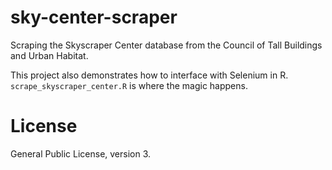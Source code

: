 # sky-center-scraper
Scraping the Skyscraper Center database from the Council of Tall Buildings and Urban Habitat.

This project also demonstrates how to interface with Selenium in R. `scrape_skyscraper_center.R` is where the magic happens.

# License

General Public License, version 3.

